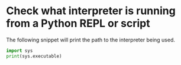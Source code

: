 # Check what interpreter is running from a Python REPL or script

The following snippet will print the path to the interpreter being used.

```python
import sys
print(sys.executable)
```